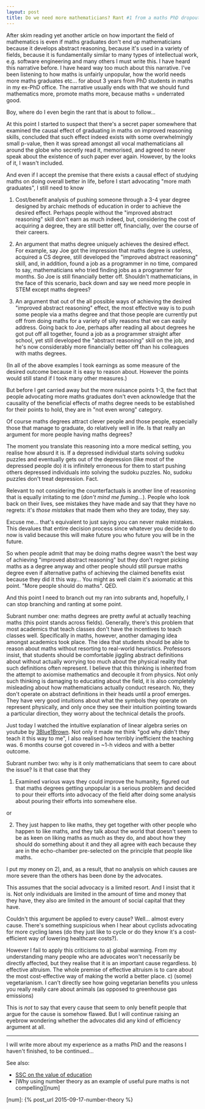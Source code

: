 ```yaml
---
layout: post
title: Do we need more mathematicians? Rant #1 from a maths PhD dropout.
---
```


After skim reading yet another article on how important the field of
mathematics is even if maths graduates don't end up mathematicians because it
develops abstract reasoning, because it's used in a variety of fields, because
it is fundamentally similar to many types of intellectual work, e.g. software
engineering and many others I must write this. I have heard this narrative
before. I have heard way too much about this narrative. I've been listening to
how maths is unfairly unpopular, how the world needs more maths graduates
etc... for about 3 years from PhD students in maths in my ex-PhD office. The
narrative usually ends with that we should fund mathematics more, promote maths
more, because maths = underrated good.

Boy, where do I even begin the rant that is about to follow...

At this point I started to suspect that there's a secret paper somewhere that
examined the causal effect of graduating in maths on improved reasoning skills,
concluded that such effect indeed exists with some overwhelmingly small
p-value, then it was spread amongst all vocal mathematicians all around the
globe who secretly read it, memorised, and agreed to never speak about the
existence of such paper ever again. However, by the looks of it, I wasn't
included.

And even if I accept the premise that there exists a causal effect of studying
maths on doing overall better in life, before I start advocating "more math
graduates", I still need to know

1) Cost/benefit analysis of pushing someone through a 3-4 year degree designed
by archaic methods of education in order to achieve the desired effect. Perhaps
people without the "improved abstract reasoning" skill don't earn as much
indeed, but, considering the cost of acquiring a degree, they are still better
off, financially, over the course of their careers.

2) An argument that maths degree uniquely achieves the desired effect. For
example, say Joe got the impression that maths degree is useless, acquired a CS
degree, still developed the "improved abstract reasoning" skill, and, in
addition, found a job as a programmer in no time, compared to say,
mathematicians who tried finding jobs as a programmer for months. So Joe is
still financially better off. Shouldn't mathematicians, in the face of this
scenario, back down and say we need more people in STEM except maths degrees?

3) An argument that out of the all possible ways of achieving the desired
"improved abstract reasoning" effect, the most effective way is to push some
people via a maths degree and that those people are currently put off from
doing maths for a variety of silly reasons that we can easily address. Going
back to Joe, perhaps after reading all about degrees he got put off all
together, found a job as a programmer straight after school, yet still
developed the "abstract reasoning" skill on the job, and he's now considerably
more financially better off than his colleagues with maths degrees.

(In all of the above examples I took earnings as some measure of the desired
outcome because it is easy to reason about. However the points would still
stand if I took many other measures.)

But before I get carried away but the more nuisance points 1-3, the fact that
people advocating more maths graduates don't even acknowledge that the
causality of the beneficial effects of maths degree needs to be established for
their points to hold, they are in "not even wrong" category.

Of course maths degrees attract clever people and those people, especially
those that manage to graduate, do relatively well in life. Is that really an
argument for more people having maths degrees?

The moment you translate this reasoning into a more medical setting, you
realise how absurd it is. If a depressed individual starts solving sudoku
puzzles and eventually gets out of the depression (like most of the depressed
people do) it is infinitely erroneous for them to start pushing others
depressed individuals into solving the sudoku puzzles. No, sudoku puzzles don't
treat depression. Fact.

Relevant to not considering the counterfactuals is another line of reasoning
that is equally irritating to me (*don't mind me fuming...*). People who look
back on their lives, see mistakes they have made and say that they have no
regrets: it's *those mistakes* that made them who they are today, they say.

Excuse me... that's equivalent to just saying you can never make mistakes. This
devalues that entire decision process since whatever you decide to do now is
valid because this will make future you who future you will be in the future.

So when people admit that may be doing maths degree wasn't the best way of
achieving "improved abstract reasoning" but they don't regret picking maths as
a degree anyway and other people should still pursue maths degree even if
alternative paths of achieving the claimed benefits exist because they did it
this way... You might as well claim it's axiomatic at this point. "More people
should do maths". QED.

And this point I need to branch out my ran into subrants and, hopefully, I can
stop branching and ranting at some point.

Subrant number one: maths degrees are pretty awful at actually teaching maths
(this point stands across fields). Generally, there's this problem that most
academics that teach classes don't have the incentives to teach classes well.
Specifically in maths, however, another damaging idea amongst academics took
place. The idea that students should be able to reason about maths without
resorting to real-world heuristics. Professors insist, that students should be
comfortable jiggling abstract definitions about without actually worrying too
much about the physical reality that such definitions often represent. I
believe that this thinking is inherited from the attempt to axiomise
mathematics and decouple it from physics. Not only such thinking is damaging to
educating about the field, it is also completely misleading about how
mathematicians actually conduct research. No, they don't operate on abstract
definitions in their heads until a proof emerges. They have very good
intuitions about what the symbols they operate on represent physically, and
only once they see their intuition pointing towards a particular direction,
they worry about the technical details the proofs.

Just today I watched the intuitive explanation of linear algebra series on
youtube by [3Blue1Brown][youtube]. Not only it made me think "god why didn't
they teach it this way to me", I also realised how terribly inefficient the
teaching was. 6 months course got covered in ~1-h videos and with a better
outcome.

Subrant number two: why is it only mathematicians that seem to care about the
issue? Is it that case that they

1) Examined various ways they could improve the humanity, figured out that
maths degrees getting unpopular is a serious problem and decided to pour their
efforts into advocacy of the field after doing some analysis about pouring
their efforts into somewhere else.

or

2) They just happen to like maths, they get together with other people who
happen to like maths, and they talk about the world that doesn't seem to be as keen
on liking maths as much as they do, and about how they should do something
about it and they all agree with each because they are in the echo-chamber
pre-selected on the principle that people like maths.

I put my money on 2), and, as a result, that no analysis on which causes are
more severe than the others has been done by the advocates.

This assumes that the social advocacy is a limited resort. And I insist that it
is. Not only individuals are limited in the amount of time and money that they
have, they also are limited in the amount of social capital that they have.

Couldn't this argument be applied to every cause? Well... almost every cause.
There's something suspicious when I hear about cyclists advocating for more
cycling lanes (do they just like to cycle or do they know it's a cost-efficient
way of lowering healthcare costs?).

However I fail to apply this criticisms to a) global warming. From my
understanding many people who are advocates won't necessarily be directly
affected, but they realise that it is an important cause regardless. b)
effective altruism. The whole premise of effective altruism is to care about
the most cost-effective way of making the world a better place. c) (some)
vegetarianism. I can't directly see how going vegetarian benefits you unless
you really really care about animals (as opposed to greenhouse gas emissions)

This is *not* to say that every cause that seem to only benefit people that
argue for the cause is somehow flawed. But I will continue raising an eyebrow
wondering whether the advocates did any kind of efficiency argument at all.

------------------

I will write more about my experience as a maths PhD and the reasons I haven't
finished, to be continued...

See also:

* [SSC on the value of education][ed]
* [Why using number theory as an example of useful pure maths is not compelling][num]


[youtube]: https://www.youtube.com/playlist?list=PLZHQObOWTQDPD3MizzM2xVFitgF8hE
[ed]: https://slatestarcodex.com/2014/05/23/ssc-gives-a-graduation-speech/
[num]: {% post_url 2015-09-17-number-theory  %}
